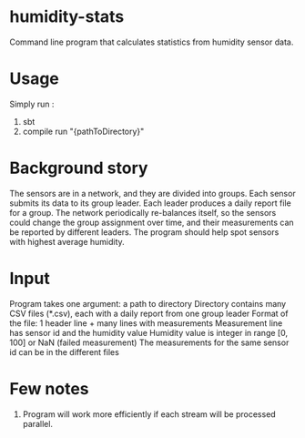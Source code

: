 # humidity-stats

Command line program that calculates statistics from humidity sensor data.

# Usage
Simply run : 
1. sbt
2. compile run "{pathToDirectory}"

# Background story

The sensors are in a network, and they are divided into groups. Each sensor submits its data to its group leader. Each leader produces a daily report file for a group. The network periodically re-balances itself, so the sensors could change the group assignment over time, and their measurements can be reported by different leaders. The program should help spot sensors with highest average humidity.

# Input

Program takes one argument: a path to directory
Directory contains many CSV files (*.csv), each with a daily report from one group leader
Format of the file: 1 header line + many lines with measurements
Measurement line has sensor id and the humidity value
Humidity value is integer in range [0, 100] or NaN (failed measurement)
The measurements for the same sensor id can be in the different files

# Few notes

1. Program will work more efficiently if each stream will be processed parallel.



